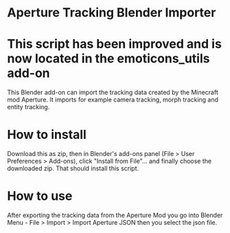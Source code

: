 # Aperture Tracking Blender Importer

# This script has been improved and is now located in the emoticons_utils add-on

This Blender add-on can import the tracking data created by the Minecraft mod Aperture. It imports for example camera tracking, morph tracking and entity tracking.

# How to install
Download this as zip, then in Blender's add-ons panel (File > User Preferences > Add-ons), click "Install from File"... and finally choose the downloaded zip. That should install this script.

# How to use
After exporting the tracking data from the Aperture Mod you go into Blender Menu - File > Import > Import Aperture JSON then you select the json file.
